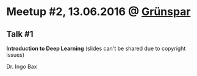 # Meetup #2, 13.06.2016 @ [Grünspar](http://www.gruenspar.com)

## Talk #1
**Introduction to Deep Learning** (slides can't be shared due to copyright issues)

Dr. Ingo Bax
